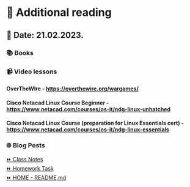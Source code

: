 # 📖 Additional reading
## 📅 Date: 21.02.2023.

### 📚 Books

### 📹 Video lessons

#### OverTheWIre - https://overthewire.org/wargames/
#### Cisco Netacad Linux Course Beginner - https://www.netacad.com/courses/os-it/ndg-linux-unhatched
#### Cisco Netacad Linux Course (preparation for Linux Essentials cert) - https://www.netacad.com/courses/os-it/ndg-linux-essentials

### 🌐 Blog Posts   

[:fast_forward: Class Notes](/devops-mentorship-program/02-february/week-2-210223/00-class-notes.md)  
[:fast_forward: Homework Task](/devops-mentorship-program/02-february/week-2-210223/01-homework.md)  
[:fast_forward: HOME - README.md](https://github.com/allops-solutions/devops-aws-mentorship-program#devops-mentorship-program)   

